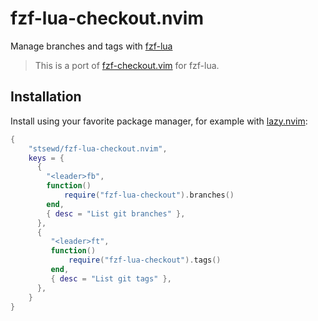 # fzf-lua-checkout.nvim

Manage branches and tags with [fzf-lua](https://github.com/ibhagwan/fzf-lua/)

> This is a port of [fzf-checkout.vim](https://github.com/stsewd/fzf-checkout.vim) for fzf-lua.

## Installation

Install using your favorite package manager, for example with [lazy.nvim](https://github.com/folke/lazy.nvim):

```lua
{
    "stsewd/fzf-lua-checkout.nvim",
    keys = {
      {
        "<leader>fb",
        function()
            require("fzf-lua-checkout").branches()
        end,
        { desc = "List git branches" },
      },
      {
         "<leader>ft",
         function()
             require("fzf-lua-checkout").tags()
         end,
         { desc = "List git tags" },
      },
    }
}
```
